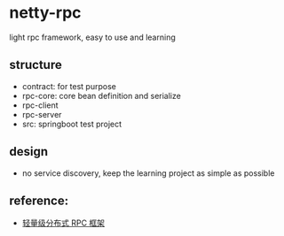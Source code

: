 # netty-rpc
light rpc framework, easy to use and learning

## structure
  * contract: for test purpose
  * rpc-core: core bean definition and serialize
  * rpc-client
  * rpc-server
  * src: springboot test project

## design
  * no service discovery, keep the learning project as simple as possible

## reference:
  * [轻量级分布式 RPC 框架](https://my.oschina.net/huangyong/blog/361751)
  
